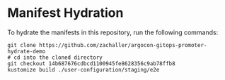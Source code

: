 # Manifest Hydration

To hydrate the manifests in this repository, run the following commands:

```shell
git clone https://github.com/zachaller/argocon-gitops-promoter-hydrate-demo
# cd into the cloned directory
git checkout 14b687676cdbcd1100945fe8628356c9ab78ffb8
kustomize build ./user-configuration/staging/e2e
```
